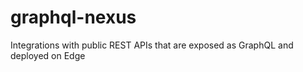 # graphql-nexus
Integrations with public REST APIs that are exposed as GraphQL and deployed on Edge
